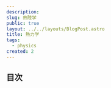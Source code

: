```yaml
---
description: 
slug: 熱陸学
public: true
layout: ../../layouts/BlogPost.astro
title: 熱力学
tags:
  - physics
created: 2
---
```


</script>
<script type="text/javascript"
  src="http://cdn.mathjax.org/mathjax/latest/MathJax.js?config=TeX-AMS-MML_HTMLorMML">
</script>
<script type="text/x-mathjax-config">
MathJax.Hub.Config({
  tex2jax: {inlineMath: [['$','$'], ['\\(','\\)']]}
});
</script>
<script type="text/javascript"
  src="https://cdnjs.cloudflare.com/ajax/libs/mathjax/2.7.7/MathJax.js?config=TeX-AMS-MML_HTMLorMML">
</script>

## 目次
<br>

<!-- - [第1章　気体分子運動論](#chapter1)
- [第2章　本題1](#chapter2)
- [第3章　本題2](#chapter3)

<br>

### 第1章　気体分子運動論 <a name="chapter1"></a> -->